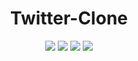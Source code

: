 <h1 align="center">
  Twitter-Clone
</h1>
<p align="center">
  <img src="https://img.shields.io/badge/Python-blue">
  <img src="https://img.shields.io/badge/Flask-pink">
  <img src ="https://img.shields.io/badge/PostgreSQL-green">
  <img src ="https://img.shields.io/badge/SQLAlchemy-orange">
</p>